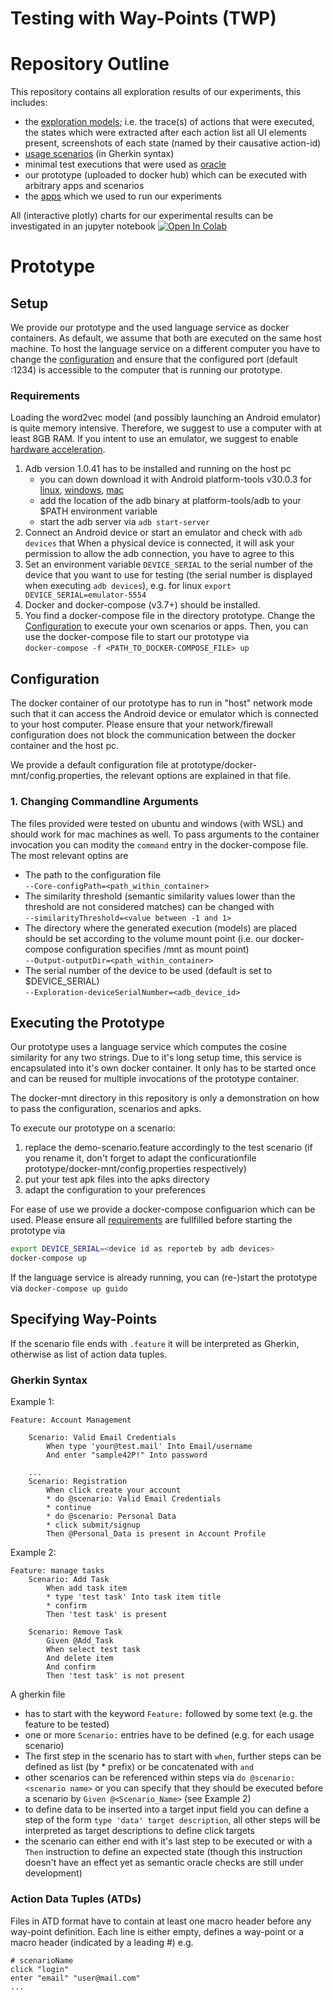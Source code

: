 # Testing with Way-Points (TWP)

# Repository Outline

This repository contains all exploration results of our experiments, this includes:
* the [exploration models](experiments/prototype-results/); i.e. the trace(s) of actions that were executed, the states which were extracted after each action list all UI elements present, screenshots of each state (named by their causative action-id)
* [usage scenarios](experiments/scenarios) (in Gherkin syntax)
* minimal test executions that were used as [oracle](experiments/test-oracle)
* our prototype (uploaded to docker hub) which can be executed with arbitrary apps and scenarios
* the [apps](experiments/apks) which we used to run our experiments

All (interactive plotly) charts for our experimental results can be investigated in an jupyter notebook [![Open In Colab](https://colab.research.google.com/assets/colab-badge.svg)](https://colab.research.google.com/github/Hotzkow/Testing-with-Way-Points/blob/main/experiments/Evaluation.ipynb?flush_cache=True)


# Prototype
## Setup

We provide our prototype and the used language service as docker containers.
As default, we assume that both are executed on the same host machine.
To host the language service on a different computer you have to change the [configuration](#configuration) and ensure that the configured port (default :1234) is accessible to the computer that is running our prototype.

### Requirements

Loading the word2vec model (and possibly launching an Android emulator) is quite memory intensive. 
Therefore, we suggest to use a computer with at least 8GB RAM.
If you intent to use an emulator, we suggest to enable [hardware acceleration](https://developer.android.com/studio/run/emulator-acceleration).

1. Adb version 1.0.41 has to be installed and running on the host pc
	- you can down download it with Android platform-tools v30.0.3 for [linux](http://dl.google.com/android/repository/platform-tools_r30.0.3-linux.zip), [windows](http://dl.google.com/android/repository/platform-tools_r30.0.3-windows.zip), [mac](http://dl.google.com/android/repository/platform-tools_r30.0.3-darwin.zip)  
	- add the location of the adb binary at platform-tools/adb to your $PATH environment variable  
	- start the adb server via `adb start-server`
2. Connect an Android device or start an emulator and check with `adb devices` that
	When a physical device is connected, it will ask your permission to allow the adb connection, you have to agree to this
3. Set an environment variable `DEVICE_SERIAL` to the serial number of the device that you want to use for testing (the serial number is displayed when executing `adb devices`), e.g. for linux `export DEVICE_SERIAL=emulator-5554`
4. Docker and docker-compose (v3.7+) should be installed.
5. You find a docker-compose file in the directory prototype.
	Change the [Configuration](#configuration) to execute your own scenarios or apps.
	Then, you can use the docker-compose file to start our prototype via  
	`docker-compose -f <PATH_TO_DOCKER-COMPOSE_FILE> up`


## Configuration

The docker container of our prototype has to run in "host" network mode such that it can access the Android device or emulator which is connected to your host computer.
Please ensure that your network/firewall configuration does not block the communication between the docker container and the host pc.

We provide a default configuration file at prototype/docker-mnt/config.properties, the relevant options are explained in that file.

### 1. Changing Commandline Arguments

The files provided were tested on ubuntu and windows (with WSL) and should work for mac machines as well.
To pass arguments to the container invocation you can modity the `command` entry in the docker-compose file.
The most relevant optins are

* The path to the configuration file  
	`--Core-configPath=<path_within_container>`
* The similarity threshold (semantic similarity values lower than the threshold are not considered matches) can be changed with  
	`--similarityThreshold=<value between -1 and 1>`
* The directory where the generated execution (models) are placed should be set according to the volume mount point (i.e. our docker-compose configuration specifies /mnt as mount point)  
	`--Output-outputDir=<path_within_container>`
* The serial number of the device to be used (default is set to $DEVICE_SERIAL)  
	`--Exploration-deviceSerialNumber=<adb_device_id>`

## Executing the Prototype

Our prototype uses a language service which computes the cosine similarity for any two strings. 
Due to it's long setup time, this service is encapsulated into it's own docker container. It only has to be started once and can be reused for multiple invocations of the prototype container.

The docker-mnt directory in this repository is only a demonstration on how to pass the configuration, scenarios and apks.

To execute our prototype on a scenario:
1. replace the demo-scenario.feature accordingly to the test scenario (if you rename it, don't forget to adapt the conficurationfile prototype/docker-mnt/config.properties respectively)
2. put your test apk files into the apks directory
3. adapt the configuration to your preferences

For ease of use we provide a docker-compose configuarion which can be used. Please ensure all [requirements](#Requirements) are fullfilled before starting the prototype via  
```bash
export DEVICE_SERIAL=<device id as reporteb by adb devices>
docker-compose up
```
If the language service is already running, you can (re-)start the prototype via `docker-compose up guido`

## Specifying Way-Points

If the scenario file ends with `.feature` it will be interpreted as Gherkin, otherwise as list of action data tuples.

### Gherkin Syntax

Example 1:
```gherkin
Feature: Account Management

	Scenario: Valid Email Credentials
		When type 'your@test.mail' Into Email/username
		And enter "sample42P!" Into password

	...
	Scenario: Registration
		When click create your account
		* do @scenario: Valid Email Credentials
		* continue
		* do @scenario: Personal Data
		* click submit/signup
		Then @Personal_Data is present in Account Profile
```
Example 2:
```gherkin
Feature: manage tasks
	Scenario: Add Task
		When add task item
		* type 'test task' Into task item title 
		* confirm
		Then 'test task' is present 

	Scenario: Remove Task
		Given @Add_Task
		When select test task
		And delete item
		And confirm
		Then 'test task' is not present
```
A gherkin file
* has to start with the keyword `Feature:` followed by some text (e.g. the feature to be tested)
* one or more `Scenario:` entries have to be defined (e.g. for each usage scenario)
* The first step in the scenario has to start with `when`, further steps can be defined as list (by * prefix) or be concatenated with `and`
* other scenarios can be referenced within steps via `do @scenario: <scenario name>` or you can specify that they should be executed before a scenario by `Given @<Scenario_Name>` (see Example 2)
* to define data to be inserted into a target input field you can define a step of the form `type 'data' target description`, all other steps will be interpreted as target descriptions to define click targets
* the scenario can either end with it's last step to be executed or with a `Then` instruction to define an expected state (though this instruction doesn't have an effect yet as semantic oracle checks are still under development)




### Action Data Tuples (ATDs)

Files in ATD format have to contain at least one macro header before any way-point definition. 
Each line is either empty, defines a way-point or a macro header (indicated by a leading #) e.g. 

```
# scenarioName
click "login"
enter "email" "user@mail.com"
...
```
